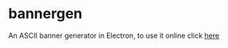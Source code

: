 # bannergen
An ASCII banner generator in Electron, to use it online click [here](https://pgbiel.github.io/bannergen/)

